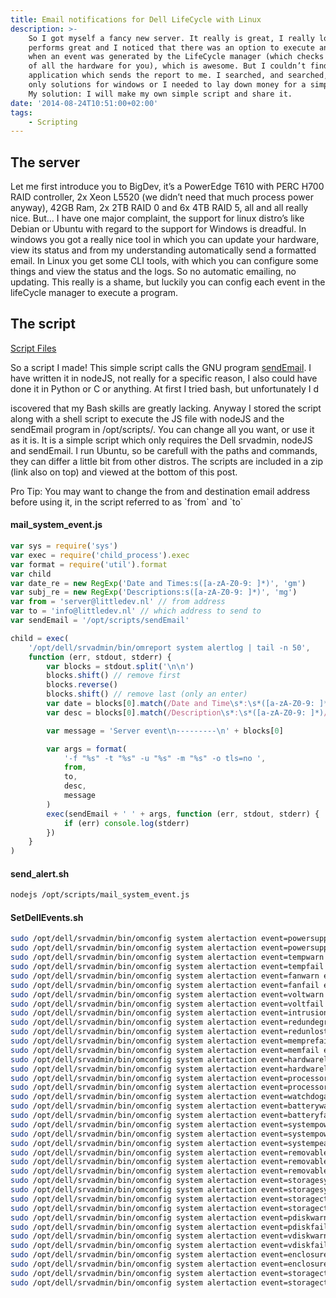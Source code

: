 ```yaml
---
title: Email notifications for Dell LifeCycle with Linux
description: >-
    So I got myself a fancy new server. It really is great, I really love it, it
    performs great and I noticed that there was an option to execute an executable
    when an event was generated by the LifeCycle manager (which checks the status
    of all the hardware for you), which is awesome. But I couldn’t find an
    application which sends the report to me. I searched, and searched, but found
    only solutions for windows or I needed to lay down money for a simple script.
    My solution: I will make my own simple script and share it.
date: '2014-08-24T10:51:00+02:00'
tags:
    - Scripting
---
```


## The server

Let me first introduce you to BigDev, it’s a PowerEdge T610 with PERC H700 RAID controller, 2x Xeon L5520 (we didn’t need that much process power anyway), 42GB Ram, 2x 2TB RAID 0 and 6x 4TB RAID 5, all and all really nice. But… I have one major complaint, the support for linux distro’s like Debian or Ubuntu with regard to the support for Windows is dreadful. In windows you got a really nice tool in which you can update your hardware, view its status and from my understanding automatically send a formatted email. In Linux you get some CLI tools, with which you can configure some things and view the status and the logs. So no automatic emailing, no updating. This really is a shame, but luckily you can config each event in the lifeCycle manager to execute a program.

## The script

[Script Files](/uploads/bigdev.zip)

So a script I made! This simple script calls the GNU program [sendEmail](http://caspian.dotconf.net/menu/Software/SendEmail/). I have written it in nodeJS, not really for a specific reason, I also could have done it in Python or C or anything. At first I tried bash, but unfortunately I d

iscovered that my Bash skills are greatly lacking. Anyway I stored the script along with a shell script to execute the JS file with nodeJS and the sendEmail program in /opt/scripts/. You can change all you want, or use it as it is. It is a simple script which only requires the Dell srvadmin, nodeJS and sendEmail. I run Ubuntu, so be carefull with the paths and commands, they can differ a little bit from other distros. The scripts are included in a zip (link also on top) and viewed at the bottom of this post.

Pro Tip: You may want to change the from and destination email address before using it, in the script referred to as \`from\` and \`to\`

#### mail_system_event.js

```javascript
var sys = require('sys')
var exec = require('child_process').exec
var format = require('util').format
var child
var date_re = new RegExp('Date and Times:s([a-zA-Z0-9: ]*)', 'gm')
var subj_re = new RegExp('Descriptions:s([a-zA-Z0-9: ]*)', 'mg')
var from = 'server@littledev.nl' // from address
var to = 'info@littledev.nl' // which address to send to
var sendEmail = '/opt/scripts/sendEmail'

child = exec(
    '/opt/dell/srvadmin/bin/omreport system alertlog | tail -n 50',
    function (err, stdout, stderr) {
        var blocks = stdout.split('\n\n')
        blocks.shift() // remove first
        blocks.reverse()
        blocks.shift() // remove last (only an enter)
        var date = blocks[0].match(/Date and Time\s*:\s*([a-zA-Z0-9: ]*)/)[1]
        var desc = blocks[0].match(/Description\s*:\s*([a-zA-Z0-9: ]*)/)[1]

        var message = 'Server event\n---------\n' + blocks[0]

        var args = format(
            '-f "%s" -t "%s" -u "%s" -m "%s" -o tls=no ',
            from,
            to,
            desc,
            message
        )
        exec(sendEmail + ' ' + args, function (err, stdout, stderr) {
            if (err) console.log(stderr)
        })
    }
)
```

#### send_alert.sh

```sh
nodejs /opt/scripts/mail_system_event.js
```

#### SetDellEvents.sh

```sh
sudo /opt/dell/srvadmin/bin/omconfig system alertaction event=powersupply execappath="/opt/scripts/send_alert.pl"
sudo /opt/dell/srvadmin/bin/omconfig system alertaction event=powersupplywarn execappath="/opt/scripts/send_alert.pl"
sudo /opt/dell/srvadmin/bin/omconfig system alertaction event=tempwarn execappath="/opt/scripts/send_alert.pl"
sudo /opt/dell/srvadmin/bin/omconfig system alertaction event=tempfail execappath="/opt/scripts/send_alert.pl"
sudo /opt/dell/srvadmin/bin/omconfig system alertaction event=fanwarn execappath="/opt/scripts/send_alert.pl"
sudo /opt/dell/srvadmin/bin/omconfig system alertaction event=fanfail execappath="/opt/scripts/send_alert.pl"
sudo /opt/dell/srvadmin/bin/omconfig system alertaction event=voltwarn execappath="/opt/scripts/send_alert.pl"
sudo /opt/dell/srvadmin/bin/omconfig system alertaction event=voltfail execappath="/opt/scripts/send_alert.pl"
sudo /opt/dell/srvadmin/bin/omconfig system alertaction event=intrusion execappath="/opt/scripts/send_alert.pl"
sudo /opt/dell/srvadmin/bin/omconfig system alertaction event=redundegrad execappath="/opt/scripts/send_alert.pl"
sudo /opt/dell/srvadmin/bin/omconfig system alertaction event=redunlost execappath="/opt/scripts/send_alert.pl"
sudo /opt/dell/srvadmin/bin/omconfig system alertaction event=memprefail execappath="/opt/scripts/send_alert.pl"
sudo /opt/dell/srvadmin/bin/omconfig system alertaction event=memfail execappath="/opt/scripts/send_alert.pl"
sudo /opt/dell/srvadmin/bin/omconfig system alertaction event=hardwarelogwarn execappath="/opt/scripts/send_alert.pl"
sudo /opt/dell/srvadmin/bin/omconfig system alertaction event=hardwarelogfull execappath="/opt/scripts/send_alert.pl"
sudo /opt/dell/srvadmin/bin/omconfig system alertaction event=processorwarn execappath="/opt/scripts/send_alert.pl"
sudo /opt/dell/srvadmin/bin/omconfig system alertaction event=processorfail execappath="/opt/scripts/send_alert.pl"
sudo /opt/dell/srvadmin/bin/omconfig system alertaction event=watchdogasr execappath="/opt/scripts/send_alert.pl"
sudo /opt/dell/srvadmin/bin/omconfig system alertaction event=batterywarn execappath="/opt/scripts/send_alert.pl"
sudo /opt/dell/srvadmin/bin/omconfig system alertaction event=batteryfail execappath="/opt/scripts/send_alert.pl"
sudo /opt/dell/srvadmin/bin/omconfig system alertaction event=systempowerwarn execappath="/opt/scripts/send_alert.pl"
sudo /opt/dell/srvadmin/bin/omconfig system alertaction event=systempowerfail execappath="/opt/scripts/send_alert.pl"
sudo /opt/dell/srvadmin/bin/omconfig system alertaction event=systempeakpower execappath="/opt/scripts/send_alert.pl"
sudo /opt/dell/srvadmin/bin/omconfig system alertaction event=removableflashmediapresent execappath="/opt/scripts/send_alert.pl"
sudo /opt/dell/srvadmin/bin/omconfig system alertaction event=removableflashmediaremoved execappath="/opt/scripts/send_alert.pl"
sudo /opt/dell/srvadmin/bin/omconfig system alertaction event=removableflashmediafail execappath="/opt/scripts/send_alert.pl"
sudo /opt/dell/srvadmin/bin/omconfig system alertaction event=storagesyswarn execappath="/opt/scripts/send_alert.pl"
sudo /opt/dell/srvadmin/bin/omconfig system alertaction event=storagesysfail execappath="/opt/scripts/send_alert.pl"
sudo /opt/dell/srvadmin/bin/omconfig system alertaction event=storagectrlwarn execappath="/opt/scripts/send_alert.pl"
sudo /opt/dell/srvadmin/bin/omconfig system alertaction event=storagectrlfail execappath="/opt/scripts/send_alert.pl"
sudo /opt/dell/srvadmin/bin/omconfig system alertaction event=pdiskwarn execappath="/opt/scripts/send_alert.pl"
sudo /opt/dell/srvadmin/bin/omconfig system alertaction event=pdiskfail execappath="/opt/scripts/send_alert.pl"
sudo /opt/dell/srvadmin/bin/omconfig system alertaction event=vdiskwarn execappath="/opt/scripts/send_alert.pl"
sudo /opt/dell/srvadmin/bin/omconfig system alertaction event=vdiskfail execappath="/opt/scripts/send_alert.pl"
sudo /opt/dell/srvadmin/bin/omconfig system alertaction event=enclosurewarn execappath="/opt/scripts/send_alert.pl"
sudo /opt/dell/srvadmin/bin/omconfig system alertaction event=enclosurefail execappath="/opt/scripts/send_alert.pl"
sudo /opt/dell/srvadmin/bin/omconfig system alertaction event=storagectrlbatterywarn execappath="/opt/scripts/send_alert.pl"
sudo /opt/dell/srvadmin/bin/omconfig system alertaction event=storagectrlbatteryfail execappath="/opt/scripts/send_alert.pl"
```
